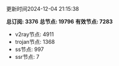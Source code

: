 更新时间2024-12-04 21:15:38

**总订阅: 3376**
**总节点: 19796**
**有效节点: 7283**
- v2ray节点: 4911
- trojan节点: 1368
- ss节点: 997
- ssr节点: 7
